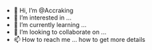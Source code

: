 - 👋 Hi, I’m @Accraking
- 👀 I’m interested in ...
- 🌱 I’m currently learning ...
- 💞️ I’m looking to collaborate on ...
- 📫 How to reach me ...
  how to get more details
<!---
Accraking/Accraking is a ✨ special ✨ repository because its `README.md` (this file) appears on your GitHub profile.
You can click the Preview link to take a look at your changes.
--->
